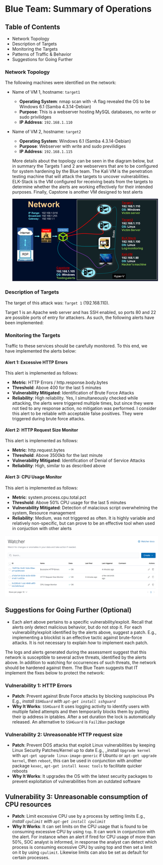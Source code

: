 # Blue Team: Summary of Operations

## Table of Contents
- Network Topology
- Description of Targets
- Monitoring the Targets
- Patterns of Traffic & Behavior
- Suggestions for Going Further

### Network Topology

The following machines were identified on the network:
- Name of VM 1, hostname: `target1`
  - **Operating System**: nmap scan with -A flag revealed the OS to be Windows 6.1 (Samba 4.3.14-Debian)
  - **Purpose**: This is a webserver hosting MySQL databases, no write or sudo privilidges
  - **IP Address**: `192.168.1.110`
- Name of VM 2, hostname: `target2` 
  - **Operating System**: Windows 6.1 (Samba 4.3.14-Debian)
  - **Purpose**: Webserver with write and sudo previlidiges
  - **IP Address**: `192.168.1.115`

  More details about the topology can be seen in the diagram below, but in summary the Targets 1 and 2 are webservers that are to be configured for system hardening by the Blue team. The Kali VM is the penetration testing machine that will attack the targets to uncover vulnerabilities. ELK-Stack is the VM configured for receiving beats from the targets to determine whether the alerts are working effectively for their intended purposes. Finally, Capstone is another VM designed to test alerts

  ![](../images/network.png)

### Description of Targets

The target of this attack was: `Target 1` (192.168.110).

Target 1 is an Apache web server and has SSH enabled, so ports 80 and 22 are possible ports of entry for attackers. As such, the following alerts have been implemented:

### Monitoring the Targets

Traffic to these services should be carefully monitored. To this end, we have implemented the alerts below:

#### Alert 1:  Excessive HTTP Errors

This alert is implemented as follows:

  - **Metric**: HTTP Errors / http.response.body.bytes
  - **Threshold**: Above 400 for the last 5 minutes
  - **Vulnerability Mitigated**: Identification of Brute Force Attacks
  - **Reliability**: High reliability. Yes, I simultaneously checked while attacking, the alerts were triggered multiple times, but since they were not tied to any response action, no mitigation was performed. I consider this alert to be reliable with acceptable false positives. They were triggered during brute force attacks. 

#### Alert 2: HTTP Request Size Monitor

This alert is implemented as follows:

  - **Metric**: http.request.bytes
  - **Threshold**: Above 3500kb for the last minute
  - **Vulnerability Mitigated**: Identification of Denial of Service Attacks
  - **Reliability**: High, similar to as described above

#### Alert 3: CPU Usage Monitor

This alert is implemented as follows:

  - **Metric**: system.process.cpu.total.pct
  - **Threshold**: Above 50% CPU usage for the last 5 minutes
  - **Vulnerability Mitigated**: Detection of malacious script overwhelming the system, Resource management
  - **Reliability**: Medium, was not triggered as often. It is highly variable and relatively non-specific, but can prove to be an effective tool when used in conjuction with other alerts

![](../images/all-alerts.png)


## Suggestions for Going Further (Optional)

- Each alert above pertains to a specific vulnerability/exploit. Recall that alerts only detect malicious behavior, but do not stop it. For each vulnerability/exploit identified by the alerts above, suggest a patch. E.g., implementing a blocklist is an effective tactic against brute-force attacks. It is not necessary to explain _how_ to implement each patch.

The logs and alerts generated during the assessment suggest that this network is susceptible to several active threats, identified by the alerts above. In addition to watching for occurrences of such threats, the network should be hardened against them. The Blue Team suggests that IT implement the fixes below to protect the network:

### Vulnerability 1: HTTP Errors

  - **Patch**: Prevent against Brute Force attacks by blocking suspiscious IPs E.g., _install `SSHGuard` with `apt-get install sshguard`_
  - **Why It Works**: `SSHGuard` It uses logging activity to identify users with multiple failed attempts and then temporarily blocks them by putting their ip address in iptables. After a set duration the lock is automatically released. An alternative to `SSHGuard` is `Fail2Ban` package

### Vulnerability 2: Unreasonable HTTP request size

  - **Patch**: Prevent DOS attacks that exploit Linux vulnerabilities by keeping Linux Security Patches/Kernel up to date E.g., _install `Upgrade kernel` with `apt-get upgrade linux-image-generic` if Ubuntu or `apt-get upgrade kernel`, then `reboot`, this can be used in conjunction with another package `kexec`, `apt-get install kexec tools` to facilitate quicker reboots
  - **Why It Works**: It upgrades the OS with the latest security packages to prevent exploitation of vulnerabilities from an outdated software 

## Vulnerability 3: Unreasonable consumption of CPU resources

  - **Patch**: Limit excessive CPU use by a process by setting limits E.g., _install `cpulimit` with `apt-get install cpulimit`_
  - **Why It Works**: It can set limits on the CPU usage that is found to be consuming excessive CPU by using `top`. It can work in conjunction with the alert. For instance when an alert if fired for CPU usage of more than 50%, SOC analyst is informed, in response the analyst can detect which process is consuming excessive CPU by using top and then set a limit on it by using `cpulimit`. Likewise limits can also be set as default for certain processes.
